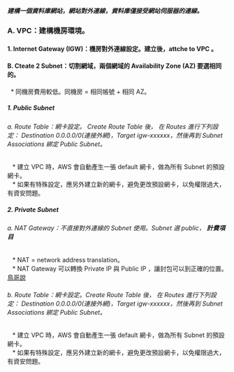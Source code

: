 <h5> 建構一個資料庫網站，網站對外連線，資料庫僅接受網站伺服器的連線。 </h5>
<h3> A. VPC：建構機房環境。 </h3>
<h4> 1. Internet Gateway (IGW)：機房對外連線設定。建立後，attche to VPC 。</h4>

<h4> B. Cteate 2 Subnet：切割網域，兩個網域的 Availability Zone (AZ) 要選相同的。</h4>
    * 同機房費用較低。同機房 = 相同帳號 + 相同 AZ。
<h5> 1. Public Subnet </h5>
<h6> a. Route Table：網卡設定。 Create Route Table 後， 在 Routes 進行下列設定： Destination 0.0.0.0/0(連接外網)，Target igw-xxxxxx，然後再到 Subnet Associations 綁定 Public Subnet。 </h6>
    * 建立 VPC 時，AWS 會自動產生一張 default 網卡，做為所有 Subnet 的預設網卡。 <br>
    * 如果有特殊設定，應另外建立新的網卡，避免更改預設網卡，以免權限過大，有資安問題。
<h5> 2. Private Subnet </h5>
<h6> a. NAT Gateway：不直接對外連線的 Subnet 使用。Subnet 選 public， <b>計費項目</b></h5> 
    * NAT = network address translation。 <br>
    * NAT Gateway 可以轉換 Private IP 與 Public IP ，讓封包可以到正確的位置。<a href="http://linux.vbird.org/linux_server/0250simple_firewall/0320nat.php">鳥哥說</a>
<h6> b. Route Table：網卡設定。Create Route Table 後， 在 Routes 進行下列設定： Destination 0.0.0.0/0(連接外網)，Target igw-xxxxxx，然後再到 Subnet Associations 綁定 Public Subnet。 </h6>
    * 建立 VPC 時，AWS 會自動產生一張 default 網卡，做為所有 Subnet 的預設網卡。 <br>
    * 如果有特殊設定，應另外建立新的網卡，避免更改預設網卡，以免權限過大，有資安問題。 
